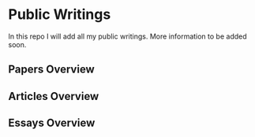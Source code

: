 # Public Writings

In this repo I will add all my public writings. More information to be added soon.

## Papers Overview

## Articles Overview

## Essays Overview

<!-- TODO Create overview as a list including BibTeX citation code snippets for each work -->
